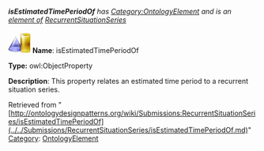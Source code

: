 ___isEstimatedTimePeriodOf__ has [Category:OntologyElement](../../Category/OntologyElement.md "Category:OntologyElement") and is an [element of](../../Property/ElementOf.md "Property:ElementOf") [RecurrentSituationSeries](../../Submissions/RecurrentSituationSeries.md "Submissions:RecurrentSituationSeries")_


  




[![ObjectProperty](../../images/thumb/c/c3/ObjectProperty.gif/45px-ObjectProperty.gif)](../../Image/ObjectProperty.gif.md "ObjectProperty")
__Name__: isEstimatedTimePeriodOf 


__Type:__ owl:ObjectProperty 


__Description__: This property relates an estimated time period to a recurrent situation series. 





Retrieved from "[http://ontologydesignpatterns.org/wiki/Submissions:RecurrentSituationSeries/isEstimatedTimePeriodOf](../../Submissions/RecurrentSituationSeries/isEstimatedTimePeriodOf.md)"
 [Category](http://ontologydesignpatterns.org/wiki/Special:Categories "Special:Categories"): [OntologyElement](../../Category/OntologyElement.md "Category:OntologyElement")